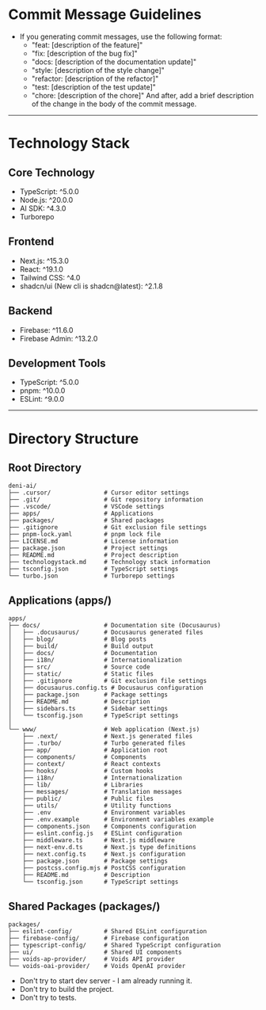 # Commit Message Guidelines

- If you generating commit messages, use the following format:
  - "feat: [description of the feature]"
  - "fix: [description of the bug fix]"
  - "docs: [description of the documentation update]"
  - "style: [description of the style change]"
  - "refactor: [description of the refactor]"
  - "test: [description of the test update]"
  - "chore: [description of the chore]"
  And after, add a brief description of the change in the body of the commit message.

---

# Technology Stack

## Core Technology

- TypeScript: ^5.0.0
- Node.js: ^20.0.0
- AI SDK: ^4.3.0
- Turborepo

## Frontend

- Next.js: ^15.3.0
- React: ^19.1.0
- Tailwind CSS: ^4.0
- shadcn/ui (New cli is shadcn@latest): ^2.1.8

## Backend

- Firebase: ^11.6.0
- Firebase Admin: ^13.2.0

## Development Tools

- TypeScript: ^5.0.0
- pnpm: ^10.0.0
- ESLint: ^9.0.0

---

# Directory Structure

## Root Directory

```
deni-ai/
├── .cursor/               # Cursor editor settings
├── .git/                  # Git repository information
├── .vscode/               # VSCode settings
├── apps/                  # Applications
├── packages/              # Shared packages
├── .gitignore             # Git exclusion file settings
├── pnpm-lock.yaml         # pnpm lock file
├── LICENSE.md             # License information
├── package.json           # Project settings
├── README.md              # Project description
├── technologystack.md     # Technology stack information
├── tsconfig.json          # TypeScript settings
└── turbo.json             # Turborepo settings
```

## Applications (apps/)

```
apps/
├── docs/                  # Documentation site (Docusaurus)
│   ├── .docusaurus/       # Docusaurus generated files
│   ├── blog/              # Blog posts
│   ├── build/             # Build output
│   ├── docs/              # Documentation
│   ├── i18n/              # Internationalization
│   ├── src/               # Source code
│   ├── static/            # Static files
│   ├── .gitignore         # Git exclusion file settings
│   ├── docusaurus.config.ts # Docusaurus configuration
│   ├── package.json       # Package settings
│   ├── README.md          # Description
│   ├── sidebars.ts        # Sidebar settings
│   └── tsconfig.json      # TypeScript settings
│
└── www/                   # Web application (Next.js)
    ├── .next/             # Next.js generated files
    ├── .turbo/            # Turbo generated files
    ├── app/               # Application root
    ├── components/        # Components
    ├── context/           # React contexts
    ├── hooks/             # Custom hooks
    ├── i18n/              # Internationalization
    ├── lib/               # Libraries
    ├── messages/          # Translation messages
    ├── public/            # Public files
    ├── utils/             # Utility functions
    ├── .env               # Environment variables
    ├── .env.example       # Environment variables example
    ├── components.json    # Components configuration
    ├── eslint.config.js   # ESLint configuration
    ├── middleware.ts      # Next.js middleware
    ├── next-env.d.ts      # Next.js type definitions
    ├── next.config.ts     # Next.js configuration
    ├── package.json       # Package settings
    ├── postcss.config.mjs # PostCSS configuration
    ├── README.md          # Description
    └── tsconfig.json      # TypeScript settings
```

## Shared Packages (packages/)

```
packages/
├── eslint-config/         # Shared ESLint configuration
├── firebase-config/       # Firebase configuration
├── typescript-config/     # Shared TypeScript configuration
├── ui/                    # Shared UI components
├── voids-ap-provider/     # Voids API provider
└── voids-oai-provider/    # Voids OpenAI provider
```

- Don't try to start dev server - I am already running it.
- Don't try to build the project.
- Don't try to tests.
